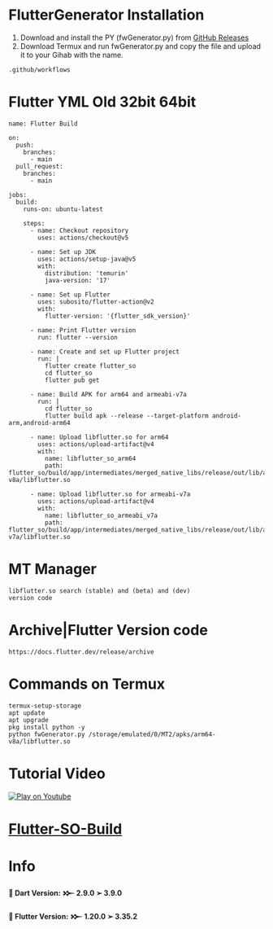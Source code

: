 # FlutterGenerator Installation

1. Download and install the PY (fwGenerator.py) from [GitHub Releases](https://github.com/FlutterGenerator/FlutterGenerator/releases)
2. Download Termux and run fwGenerator.py and copy the file and upload it to your Gihab with the name.
```
.github/workflows
```
# Flutter YML Old 32bit 64bit
```
name: Flutter Build

on:
  push:
    branches:
      - main
  pull_request:
    branches:
      - main

jobs:
  build:
    runs-on: ubuntu-latest

    steps:
      - name: Checkout repository
        uses: actions/checkout@v5

      - name: Set up JDK
        uses: actions/setup-java@v5
        with:
          distribution: 'temurin'
          java-version: '17'

      - name: Set up Flutter
        uses: subosito/flutter-action@v2
        with:
          flutter-version: '{flutter_sdk_version}'

      - name: Print Flutter version
        run: flutter --version

      - name: Create and set up Flutter project
        run: |
          flutter create flutter_so
          cd flutter_so
          flutter pub get

      - name: Build APK for arm64 and armeabi-v7a
        run: |
          cd flutter_so
          flutter build apk --release --target-platform android-arm,android-arm64

      - name: Upload libflutter.so for arm64
        uses: actions/upload-artifact@v4
        with:
          name: libflutter_so_arm64
          path: flutter_so/build/app/intermediates/merged_native_libs/release/out/lib/arm64-v8a/libflutter.so

      - name: Upload libflutter.so for armeabi-v7a
        uses: actions/upload-artifact@v4
        with:
          name: libflutter_so_armeabi_v7a
          path: flutter_so/build/app/intermediates/merged_native_libs/release/out/lib/armeabi-v7a/libflutter.so
```
# MT Manager
```
libflutter.so search (stable) and (beta) and (dev)
version code
```
# Archive|Flutter Version code
```
https://docs.flutter.dev/release/archive
```
# Commands on Termux
```
termux-setup-storage
apt update
apt upgrade
pkg install python -y
python fwGenerator.py /storage/emulated/0/MT2/apks/arm64-v8a/libflutter.so
```
# Tutorial Video
[![Play on Youtube](https://img.youtube.com/vi/oT6yT8LP1yY/0.jpg)](https://www.youtube.com/watch?v=oT6yT8LP1yY)

# [Flutter-SO-Build](https://github.com/FlutterGenerator/Flutter-SO-Build)

# Info

**🚀 Dart Version: 𒁍 2.9.0 ➢ 3.9.0**

**🚀 Flutter Version: 𒁍 1.20.0 ➢ 3.35.2**
